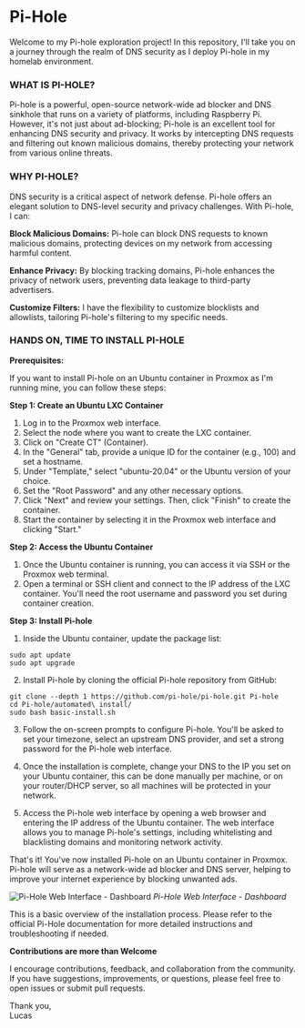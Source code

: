 # Pi-Hole

Welcome to my Pi-hole exploration project! In this repository, I'll take you on a journey through the realm of DNS security as I deploy Pi-hole in my homelab environment.

<h3>WHAT IS PI-HOLE?</h3>

Pi-hole is a powerful, open-source network-wide ad blocker and DNS sinkhole that runs on a variety of platforms, including Raspberry Pi. However, it's not just about ad-blocking; Pi-hole is an excellent tool for enhancing DNS security and privacy. It works by intercepting DNS requests and filtering out known malicious domains, thereby protecting your network from various online threats.

<h3>WHY PI-HOLE?</h3>

DNS security is a critical aspect of network defense. Pi-hole offers an elegant solution to DNS-level security and privacy challenges. With Pi-hole, I can:

**Block Malicious Domains:** Pi-hole can block DNS requests to known malicious domains, protecting devices on my network from accessing harmful content.

**Enhance Privacy:** By blocking tracking domains, Pi-hole enhances the privacy of network users, preventing data leakage to third-party advertisers.

**Customize Filters:** I have the flexibility to customize blocklists and allowlists, tailoring Pi-hole's filtering to my specific needs.

<h3>HANDS ON, TIME TO INSTALL PI-HOLE</h3>

**Prerequisites:**

If you want to install Pi-hole on an Ubuntu container in Proxmox as I'm running mine, you can follow these steps:

**Step 1: Create an Ubuntu LXC Container**

1. Log in to the Proxmox web interface.
2. Select the node where you want to create the LXC container.
3. Click on "Create CT" (Container).
4. In the "General" tab, provide a unique ID for the container (e.g., 100) and set a hostname.
5. Under "Template," select "ubuntu-20.04" or the Ubuntu version of your choice.
6. Set the "Root Password" and any other necessary options.
7. Click "Next" and review your settings. Then, click "Finish" to create the container.
8. Start the container by selecting it in the Proxmox web interface and clicking "Start."

**Step 2: Access the Ubuntu Container**

1. Once the Ubuntu container is running, you can access it via SSH or the Proxmox web terminal.
2. Open a terminal or SSH client and connect to the IP address of the LXC container. You'll need the root username and password you set during container creation.

**Step 3: Install Pi-hole**

1. Inside the Ubuntu container, update the package list:
````
sudo apt update
sudo apt upgrade
````
2. Install Pi-hole by cloning the official Pi-hole repository from GitHub:
````
git clone --depth 1 https://github.com/pi-hole/pi-hole.git Pi-hole
cd Pi-hole/automated\ install/
sudo bash basic-install.sh
````

3. Follow the on-screen prompts to configure Pi-hole. You'll be asked to set your timezone, select an upstream DNS provider, and set a strong password for the Pi-hole web interface.

4. Once the installation is complete, change your DNS to the IP you set on your Ubuntu container, this can be done manually per machine, or on your router/DHCP server, so all machines will be protected in your network.

5. Access the Pi-hole web interface by opening a web browser and entering the IP address of the Ubuntu container. The web interface allows you to manage Pi-hole's settings, including whitelisting and blacklisting domains and monitoring network activity.

That's it! You've now installed Pi-hole on an Ubuntu container in Proxmox. Pi-hole will serve as a network-wide ad blocker and DNS server, helping to improve your internet experience by blocking unwanted ads.

</p>
<img src="https://i.imgur.com/ZEY9i0S.png" alt="Pi-Hole Web Interface - Dashboard"/>
<i>Pi-Hole Web Interface - Dashboard</i>
</p>

This is a basic overview of the installation process. Please refer to the official Pi-Hole documentation for more detailed instructions and troubleshooting if needed.

**Contributions are more than Welcome**

I encourage contributions, feedback, and collaboration from the community. If you have suggestions, improvements, or questions, please feel free to open issues or submit pull requests.

Thank you,</br>
Lucas
